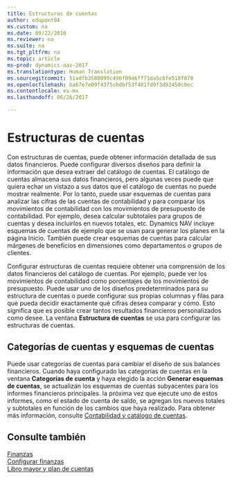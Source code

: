 ```yaml
---
title: Estructuras de cuentas
author: edupont04
ms.custom: na
ms.date: 09/22/2016
ms.reviewer: na
ms.suite: na
ms.tgt_pltfrm: na
ms.topic: article
ms-prod: dynamics-nav-2017
ms.translationtype: Human Translation
ms.sourcegitcommit: 51adfb3588099c496f0946ff71da5c6fe518f070
ms.openlocfilehash: ba67e7e09f4375cbdbf53f401fd0f3d83450c9ec
ms.contentlocale: es-mx
ms.lasthandoff: 06/26/2017

---
```


# <a name="account-schedules"></a>Estructuras de cuentas
Con estructuras de cuentas, puede obtener información detallada de sus datos financieros. Puede configurar diversos diseños para definir la información que desea extraer del catálogo de cuentas. El catálogo de cuentas almacena sus datos financieros, pero algunas veces puede que quiera echar un vistazo a sus datos que el catálogo de cuentas no puede mostrar realmente. Por lo tanto, puede usar esquemas de cuentas para analizar las cifras de las cuentas de contabilidad y para comparar los movimientos de contabilidad con los movimientos de presupuesto de contabilidad.
Por ejemplo, desea calcular subtotales para grupos de cuentas y desea incluirlos en nuevos totales, etc.
Dynamics NAV incluye esquemas de cuentas de ejemplo que se usan para generar los planes en la página Inicio. También puede crear esquemas de cuentas para calcular márgenes de beneficios en dimensiones como departamentos o grupos de clientes.  

Configurar estructuras de cuentas requiere obtener una comprensión de los datos financieros del catálogo de cuentas.
Por ejemplo, puede ver los movimientos de contabilidad como porcentajes de los movimientos de presupuesto.
Puede usar uno de los diseños predeterminados para su estructura de cuentas o puede configurar sus propias columnas y filas para que pueda decidir exactamente qué cifras desea comparar y cómo.
Esto significa que es posible crear tantos resultados financieros personalizados como desee. La ventana **Estructura de cuentas** se usa para configurar las estructuras de cuentas.  

## <a name="account-categories-and-account-schedules"></a>Categorías de cuentas y esquemas de cuentas
Puede usar categorías de cuentas para cambiar el diseño de sus balances financieros. Cuando haya configurado las categorías de cuentas en la ventana **Categorías de cuenta** y haya elegido la acción **Generar esquemas de cuentas**, se actualizan los esquemas de cuentas subyacentes para los informes financieros principales. la próxima vez que ejecute uno de estos informes, como el estado de cuenta de saldo, se agregan los nuevos totales y subtotales en función de los cambios que haya realizado. Para obtener más información, consulte [Contabilidad y catálogo de cuentas](finance-setup-general-ledger.md).    
## <a name="see-also"></a>Consulte también
[Finanzas](finance-setup.md)  
[Configurar finanzas](finance-setup-setup-finance-setup.md)  
[Libro mayor y plan de cuentas](finance-setup-general-ledger.md)  

